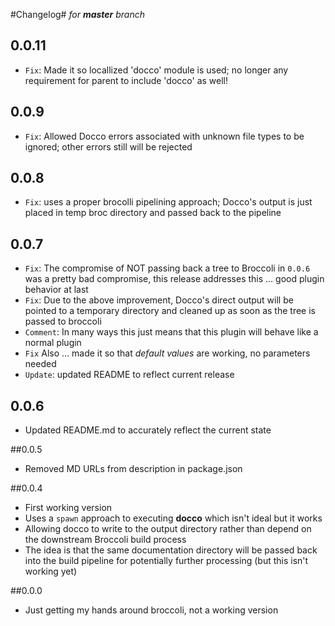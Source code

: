 #Changelog#
*for **master** branch*

## 0.0.11 ##

- `Fix`: Made it so locallized 'docco' module is used; no longer any requirement for parent to include 'docco' as well!

## 0.0.9 ##

- `Fix`: Allowed Docco errors associated with unknown file types to be ignored; other errors still will be rejected

## 0.0.8 ##

- `Fix`: uses a proper brocolli pipelining approach; Docco's output is just placed in temp broc directory and passed back to the pipeline

## 0.0.7 ##

- `Fix`: The compromise of NOT passing back a tree to Broccoli in `0.0.6` was a pretty bad compromise, this release addresses this ... good plugin behavior at last
- `Fix`: Due to the above improvement, Docco's direct output will be pointed to a temporary directory and cleaned up as soon as the tree is passed to broccoli
- `Comment`: In many ways this just means that this plugin will behave like a normal plugin
- `Fix` Also ... made it so that *default values* are working, no parameters needed
- `Update`: updated README to reflect current release

## 0.0.6 ##
- Updated README.md to accurately reflect the current state

##0.0.5
- Removed MD URLs from description in package.json

##0.0.4
- First working version
- Uses a `spawn` approach to executing **docco** which isn't ideal but it works
- Allowing docco to write to the output directory rather than depend on the downstream Broccoli build process
- The idea is that the same documentation directory will be passed back into the build pipeline for potentially further processing (but this isn't working yet)

##0.0.0
- Just getting my hands around broccoli, not a working version
